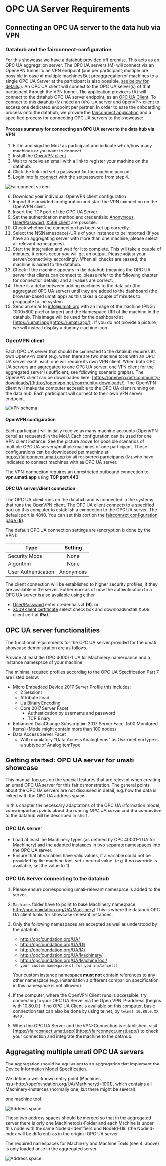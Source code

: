 # OPC UA Server Requirements

## Connecting an OPC UA server to the data hub via VPN

### Datahub and the fairconnect-configuration

For this showcase we have a datahub provided off premise. This acts as an OPC UA aggregation server. The OPC UA servers (M) will connect via an OpenVPN tunnel to an VPN endpoint (one per participant; multiple are possible in case of multiple machines But preaggregation of machines to a single OPC UA Server at the participant is also possible, [see below for details](SERVER.md#openvpn-configuration).). An OPC UA client will connect to the OPC UA server(s) of that participant through the VPN tunnel. The application providers (A) will connect to the datahub OPC UA server endpoint, as an [OPC UA Client](CLIENT.md).
To connect to this datahub (M) need an OPC UA server and OpenVPN client to access one dedicated endpoint per partner.
In order to ease the onboarding process onto the datahub, we provide the [fairconnect application](https://fairconnect.umati.app) and a specified process for connecting OPC UA servers to the showcase:

#### Process summary for connecting an OPC UA server to the data hub via VPN

1. Fill in and sign the MoU as participant and indicate which/how many machines or you want to connect.
2. Install the [OpenVPN client](https://openvpn.net/community-downloads/) 
3. Wait to receive an email with a link to register your machine on the datahub.
4. Click the link and set a password for the machine account
5. Login into [fairconnect](https://fairconnect.umati.app) with the set password from step 4.

![Fairconnect screen](img/Fairconnect.png "Fairconnect screen")

6. Download your individual OpenVPN client configuration
7. Import the provided configuration and start the VPN connection on the OpenVPN client.
8. Insert the TCP port of the OPC UA Server
9. Set the authentication method and credentials: [Anonymous](http://opcfoundation.org/UA-Profile/Security/UserToken/Anonymous), [User/Password](http://opcfoundation.org/UA-Profile/Security/UserToken/Server/UserNamePassword), [X509 client](http://opcfoundation.org/UA-Profile/Security/UserToken/Server/X509Certificate) are possible.
10. Check whether the connection has been set up correctly.
11. Select the NS(Namespace)-URIs of your instance to be imported (If you have an aggregating server with more than one machine, please select all relevant namespaces).
12. Start the integration and wait for it to complete. This will take a couple of minutes, if errors occur you will get an output. Please adjust your server/connectivity accordingly. When all checks are passed, the machine is added to the datahub.
13. Check if the machine appears in the datahub (meaning the OPC UA server that clients can connect to, please refer to the following chapter for connection details) and all values are correct.
14. There is a delay between adding machines to the datahub (the aggregated OPC UA server) until they are added to the dashboard (the browser-based umati.app) as this takes a couple of minutes to propagate to the system.
15. Send an email to [info@umati.org](mailto:info@umati.org) with an image of the machine (PNG / 1000x800 pixel or larger) and the Namespace URI of the machine in the datahub. This image will be used for the dashboard at [https://umati.app](https://umati.app/) . If you do not provide a picture, we will instead display a dummy machine icon.

### OpenVPN client

Each OPC UA server that should be connected to the datahub requires its own OpenVPN client (e.g. when there are two machine tools with an OPC UA server each, each one will require its own VPN client. When both OPC UA servers are aggregated to one OPC UA server, one VPN client for the aggregated server is sufficient, see following scenario graphs). The OpenVPN client can be downloaded here: [https://openvpn.net/community-downloads/](https://openvpn.net/community-downloads/). The OpenVPN client will make the computer accessible to the OPC UA client running on the data hub. Each participant will connect to their own VPN server endpoint.

![VPN schema](img/VPN.png "VPN schema")

#### OpenVPN configuration

Each participant will initially receive as many machine accounts (OpenVPN certs) as requested in the MoU. Each configuration can be used for one VPN client instance.
See the picture above for possible scenarios of multiple OPC UA servers/multiple machines of one participant.
These configurations can be downloaded per machine at <https://fairconnect.umati.app> by all registered participants (M) who have indicated to connect machines with an OPC UA server.

The VPN-connection requires an unrestricted outbound connection to **vpn.umati.app** using **TCP port 443**.

#### OPC UA server/client connection

The OPC UA client runs on the datahub and is connected to the systems that runs the OpenVPN client. The OPC UA client connects to a specified port on this computer to establish a connection to the OPC UA server. The default port is 4840. You can set this port on the [fairconnect configuration page (**8**)](https://fairconnect.umati.app).

The default OPC UA connection settings are (encryption is done by the VPN):

| Type | Setting |
| --- | :---: |
| Security Mode | None |
| Algorithm | None |
| User Authentication | Anonymous |

The client connection will be established to higher security profiles, if they are available in the server.
Futhermore as of now the authentication to a OPC UA server is also available using either
- [User/Password](http://opcfoundation.org/UA-Profile/Security/UserToken/Server/UserNamePassword) enter credentials at **(9)**. 
or
- [X509 client certificate](http://opcfoundation.org/UA-Profile/Security/UserToken/Server/X509Certificate) select check box and download/install X509 client cert at **(9a)**.


## OPC UA server functionalities

The functional requirements for the OPC UA server provided for the umati showcase demonstration are as follows.

Provide at least the OPC 40001-1 UA for Machinery namespance and a instance namespace of your machine.

The minimal required profiles according to the OPC UA Specification Part 7 are listed below:

- Micro Embedded Device 2017 Server Profile this includes:
  - 2 Sessions
  - Attribute Read
  - Ua Binary Encoding
  - Core 2017 Server Facet
    - Authentication by username and password
    - TCP Binary
- Enhanced DataChange Subscription 2017 Server Facet (500 Monitored Items) (Model might contain more than 100 nodes)
- Data Access Server Facet
  - With mandatory &quot;Data Access AnalogItems&quot; as OverrideItemType is a subtype of AnalogItemType

## Getting started: OPC UA server for umati showcase

This manual focuses on the special features that are relevant when creating an umati OPC UA server for this fair demonstration. The general points about the OPC UA servers are not discussed in detail, e.g. how the data is linked with the OPC UA address space.

In this chapter the necessary adaptations of the OPC UA information model, some important points about the running OPC UA server and the connection to the datahub will be described in short.

### OPC UA server

- Load at least the Machinery types (as defined by OPC 40001-1 UA for Machinery) and the adapted instances in two separate namespaces into the OPC UA server.
- Ensure that all variables have valid values, if a variable could not be provided by the machine tool, set a neutral value. (e.g. if no override is available, set the value to 1).

### OPC UA Server connecting to the datahub

1. Please ensure corresponding umati-relevant namespace is added to the server.

2. `Machines` folder have to point to base Machinery namespace, <http://opcfoundation.org/UA/Machinery/>
This is where the datahub OPC UA client looks for showcase-relevant instances.

3. Only the following namespaces are accepted as well as understood by the datahub.

   - <http://opcfoundation.org/UA/>
   - <http://opcfoundation.org/UA/DI/>
   - <http://opcfoundation.org/UA/IA/>
   - <http://opcfoundation.org/UA/Machinery/>
   - <http://opcfoundation.org/UA/MachineTool/>
   - `your custom namespace(s) for you instance(s)`

   Your custom instance namespace **must not** contain references to any other namespace (e.g. instantiation a different companion specification in this namespace is not allowed).

4. If the computer, where the OpenVPN Client runs is accessible, try connecting to your OPC UA Server via the Open VPN IP-address (begins with 10.80.0.). If no OPC UA Client is available on this computer, basic connection test can also be done by using telnet, by `telnet 10.80.0.XX 4840` .
5. When the OPC UA Server and the VPN-Connection is established, visit [https://fairconnect.umati.app](https://fairconnect.umati.app/) to check your connection and integrate the machine to the datahub.

## Aggregating multiple umati OPC UA servers

The aggregation should be equivalent to an aggregation that implement the [Device Information Model Specification](https://reference.opcfoundation.org/v104/DI/v102/docs/5.9/).

We define a well-known entry point (Machines, nsu=<http://opcfoundation.org/UA/Machinery>;i=1001), which contains all Machinery-Instances (normally one, but there might be several).

one machine tool:

![Address space](img/Addressspace_sample.png "Addressspace sample")

These two address spaces should be merged so that in the aggregated server there is only one Machinetools-Folder and each Machine is under this node with the same NodeId-Identifiers und NodeId-URI (the NodeId-Index will be different) as in the original OPC UA server.

The required namespaces for Machinery and Machine Tools (see 4. above) is only loaded once in the aggregated server.

![Address space](img/Addressspace_aggregated.png "Adress space aggregated")
